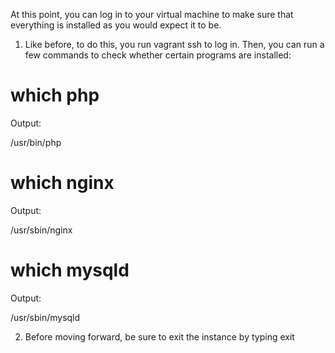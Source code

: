 At this point, you can log in to your virtual machine to make sure that everything is installed as you would expect it to be.

1. Like before, to do this, you run vagrant ssh to log in. Then, you can run a few commands to check whether certain programs are installed:

# which php

Output:

/usr/bin/php

# which nginx

Output:

/usr/sbin/nginx

# which mysqld

Output:

/usr/sbin/mysqld

2. Before moving forward, be sure to exit the instance by typing exit
